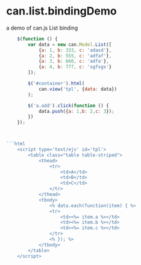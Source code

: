 can.list.bindingDemo
====================

a demo of can.js List binding 

```javascript
    $(function () {
        var data = new can.Model.List([
            {a: 1, b: 333, c: 'adasd'},
            {a: 2, b: 555, c: 'adfaf'},
            {a: 3, b: 666, c: 'adfa'},
            {a: 4, b: 777, c: 'sgfsgs'}
        ]);

        $('#container').html(
            can.view('tpl', {data: data})
        );

        $('a.add').click(function () {
            data.push({a: 1,b: 2,c: 3});
        })
    });



```html
    <script type='text/ejs' id='tpl'>
        <table class="table table-striped">
            <thead>
                <tr>
                    <td>A</td>
                    <td>B</td>
                    <td>C</td>
                </tr>
            </thead>
            <tbody>
                <% data.each(function(item) { %>
                <tr>
                    <td><%= item.a %></td>
                    <td><%= item.b %></td>
                    <td><%= item.c %></td>
                </tr>
                <% }); %>
            </tbody>
        </table>
    </script>

